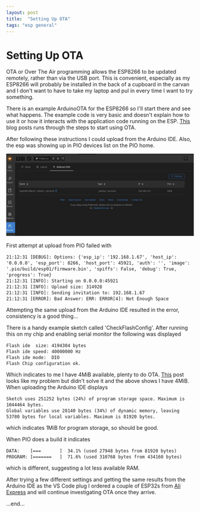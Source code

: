 ```yaml
---
layout: post
title:  "Setting Up OTA"
tags: "esp general"
---
```


# Setting Up OTA

OTA or Over The Air programming allows the ESP8266 to be updated remotely, rather than via the USB port. This is convenient, especially as my ESP8266 will probably be installed in the back of a cupboard in the carvan and I don't want to have to take my laptop and pul in every time I want to try something.

There is an example ArduinoOTA for the ESP8266 so I'll start there and see what happens. The example code is very basic and doesn't explain how to use it or how it interacts with the application code running on the ESP. [This](https://randomnerdtutorials.com/esp8266-ota-updates-with-arduino-ide-over-the-air/) blog posts runs through the steps to start using OTA.

After following these instructions I could upload from the Arduino IDE. Also, the esp was showing up in PIO devices list on the PIO home.

![PIO Devices Page](images/pio-ota-port.jpg)

First attempt at upload from PIO failed with

```
21:12:31 [DEBUG]: Options: {'esp_ip': '192.168.1.67', 'host_ip': '0.0.0.0', 'esp_port': 8266, 'host_port': 45921, 'auth': '', 'image': '.pio/build/esp01/firmware.bin', 'spiffs': False, 'debug': True, 'progress': True}
21:12:31 [INFO]: Starting on 0.0.0.0:45921
21:12:31 [INFO]: Upload size: 314928
21:12:31 [INFO]: Sending invitation to: 192.168.1.67
21:12:31 [ERROR]: Bad Answer: ERR: ERROR[4]: Not Enough Space
```

Attempting the same upload from the Arduino IDE resulted in the error, consistency is a good thing...

There is a handy example sketch called 'CheckFlashConfig'. After running this on my chip and enabling serial monitor the following was displayed

```
Flash ide  size: 4194304 bytes
Flash ide speed: 40000000 Hz
Flash ide mode:  DIO
Flash Chip configuration ok.
```

Which indicates to me I have 4MiB available, plenty to do OTA. [This](https://www.esp8266.com/viewtopic.php?f=8&t=16924&start=4) post looks like my problem but didn't solve it and the above shows I have 4MiB. When uploading the Arduino IDE displays

```
Sketch uses 251252 bytes (24%) of program storage space. Maximum is 1044464 bytes.
Global variables use 28140 bytes (34%) of dynamic memory, leaving 53780 bytes for local variables. Maximum is 81920 bytes.
```

which indicates 1MiB for program storage, so should be good.

When PIO does a build it indicates

```
DATA:    [===       ]  34.1% (used 27948 bytes from 81920 bytes)
PROGRAM: [=======   ]  71.6% (used 310768 bytes from 434160 bytes)
```

which is different, suggesting a lot less available RAM.

After trying a few different settings and getting the same results from the Arduino IDE as the VS Code plug I ordered a couple of ESP32s from [Ali Express](https://www.aliexpress.com/item/4000373163955.html?spm=a2g0o.productlist.0.0.40e2190e0OXBvt&algo_pvid=d37028e8-f042-4c05-95a6-c25f9f678b57&algo_expid=d37028e8-f042-4c05-95a6-c25f9f678b57-5&btsid=d6af54fc-21af-44fb-a956-9d339099a9ef&ws_ab_test=searchweb0_0,searchweb201602_10,searchweb201603_55) and will continue investigating OTA once they arrive.


...end...
